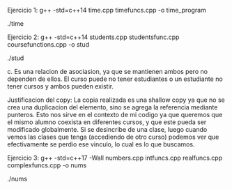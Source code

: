 Ejercicio 1:
g++ -std=c++14 time.cpp timefuncs.cpp -o time_program

./time

Ejercicio 2:
g++ -std=c++14 students.cpp studentsfunc.cpp coursefunctions.cpp -o stud

./stud

c. 
Es una relacion de asociasion, ya que se mantienen ambos pero no dependen de ellos.
El curso puede no tener estudiantes o un estudiante no tener cursos y ambos pueden existir.

Justificacion del copy:
La copia realizada es una shallow copy ya que no se crea una duplicacion del elemento, sino se
agrega la referencia mediante punteros.
Esto nos sirve en el contexto de mi codigo ya que queremos que el mismo alumno coexista en diferentes cursos, y que este pueda ser modificado globalmente. Si se desincribe de una clase, luego cuando vemos las clases que tenga (accediendo de otro curso) podemos ver que efectivamente se perdio ese vinculo, lo cual es lo que buscamos.

Ejercicio 3:
g++ -std=c++17 -Wall numbers.cpp intfuncs.cpp realfuncs.cpp complexfuncs.cpp -o nums

./nums